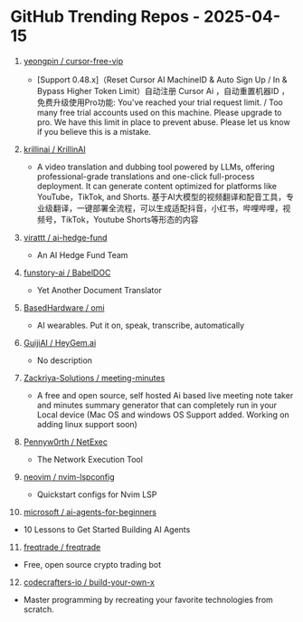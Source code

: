 # GitHub Trending Repos - 2025-04-15

1. [yeongpin /    cursor-free-vip](https://github.com/yeongpin/cursor-free-vip)
   - [Support 0.48.x]（Reset Cursor AI MachineID & Auto Sign Up / In & Bypass Higher Token Limit）自动注册 Cursor Ai ，自动重置机器ID ， 免费升级使用Pro功能: You've reached your trial request limit. / Too many free trial accounts used on this machine. Please upgrade to pro. We have this limit in place to prevent abuse. Please let us know if you believe this is a mistake.

2. [krillinai /    KrillinAI](https://github.com/krillinai/KrillinAI)
   - A video translation and dubbing tool powered by LLMs, offering professional-grade translations and one-click full-process deployment. It can generate content optimized for platforms like YouTube，TikTok, and Shorts. 基于AI大模型的视频翻译和配音工具，专业级翻译，一键部署全流程，可以生成适配抖音，小红书，哔哩哔哩，视频号，TikTok，Youtube Shorts等形态的内容

3. [virattt /    ai-hedge-fund](https://github.com/virattt/ai-hedge-fund)
   - An AI Hedge Fund Team

4. [funstory-ai /    BabelDOC](https://github.com/funstory-ai/BabelDOC)
   - Yet Another Document Translator

5. [BasedHardware /    omi](https://github.com/BasedHardware/omi)
   - AI wearables. Put it on, speak, transcribe, automatically

6. [GuijiAI /    HeyGem.ai](https://github.com/GuijiAI/HeyGem.ai)
   - No description

7. [Zackriya-Solutions /    meeting-minutes](https://github.com/Zackriya-Solutions/meeting-minutes)
   - A free and open source, self hosted Ai based live meeting note taker and minutes summary generator that can completely run in your Local device (Mac OS and windows OS Support added. Working on adding linux support soon)

8. [Pennyw0rth /    NetExec](https://github.com/Pennyw0rth/NetExec)
   - The Network Execution Tool

9. [neovim /    nvim-lspconfig](https://github.com/neovim/nvim-lspconfig)
   - Quickstart configs for Nvim LSP

10. [microsoft /    ai-agents-for-beginners](https://github.com/microsoft/ai-agents-for-beginners)
   - 10 Lessons to Get Started Building AI Agents

11. [freqtrade /    freqtrade](https://github.com/freqtrade/freqtrade)
   - Free, open source crypto trading bot

12. [codecrafters-io /    build-your-own-x](https://github.com/codecrafters-io/build-your-own-x)
   - Master programming by recreating your favorite technologies from scratch.

